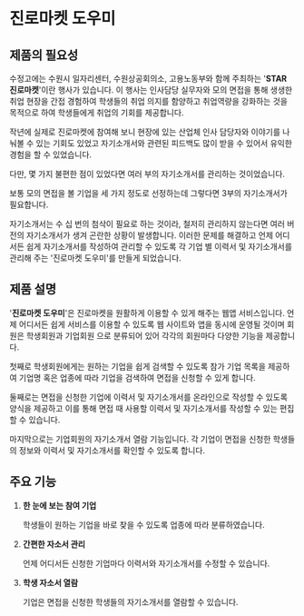# 진로마켓 도우미

## 제품의 필요성

수정고에는 수원시 일자리센터, 수원상공회의소, 고용노동부와 함께 주최하는 '**STAR 진로마켓**'이란 행사가 있습니다. 이 행사는 인사담당 실무자와 모의 면접을 통해 생생한 취업 현장을 간접 경험하여 학생들의 취업 의지를 함양하고 취업역량을 강화하는 것을 목적으로 하여 학생들에게 취업의 기회를 제공합니다.

작년에 실제로 진로마켓에 참여해 보니 현장에 있는 산업체 인사 담당자와 이야기를 나눠볼 수 있는 기회도 있었고 자기소개서와 관련된 피드백도 많이 받을 수 있어서 유익한 경험을 할 수 있었습니다. 

다만, 몇 가지 불편한 점이 있었다면 여러 부의 자기소개서를 관리하는 것이었습니다. 

보통 모의 면접을 볼 기업을 세 가지 정도로 선정하는데 그렇다면 3부의 자기소개서가 필요합니다.

자기소개서는 수 십 번의 첨삭이 필요로 하는 것이라, 철저히 관리하지 않는다면 여러 버전의 자기소개서가 생겨 곤란한 상황이 발생합니다. 이러한 문제를 해결하고 언제 어디서든 쉽게 자기소개서를 
작성하여 관리할 수 있도록 각 기업 별 이력서 및 자기소개서를 관리해 주는 '진로마켓 도우미'를 만들게 되었습니다.

## 제품 설명

'**진로마켓 도우미**'은 진로마켓을 원활하게 이용할 수 있게 해주는 웹앱 서비스입니다. 언제 어디서든 쉽게 서비스를 이용할 수 있도록 웹 사이트와 앱을 동시에 운영될 것이며 회원은 학생회원과 기업회원  으로 분류되어 있어 각각의 회원마다 다양한 기능을 제공합니다. 

첫째로 학생회원에게는 원하는 기업을 쉽게 검색할 수 있도록 참가 기업 목록을 제공하여 기업명 혹은 업종에 따라 기업을 검색하여 면접을 신청할 수 있게 합니다.

둘째로는 면접을 신청한 기업에 이력서 및 자기소개서를 온라인으로 작성할 수 있도록 양식을 제공하고 이를 통해 면접 때 사용할 이력서 및 자기소개서를 작성할 수 있는 편집할 수 있습니다.

마지막으로는 기업회원의 자기소개서 열람 기능입니다. 각 기업이 면접을 신청한 학생들의 정보와 이력서 및 자기소개서를 확인할 수 있도록 합니다.

## 주요 기능

1. **한 눈에 보는 참여 기업**

    학생들이 원하는 기업을 바로 찾을 수 있도록 업종에 따라 분류하였습니다.

2. **간편한 자소서 관리**

    언제 어디서든 신청한 기업마다 이력서와 자기소개서를 수정할 수 있습니다.

3. **학생 자소서 열람**

    기업은 면접을 신청한 학생들의 자기소개서를 열람할 수 있습니다.
